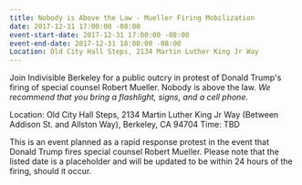 ```yaml
---
title: Nobody is Above the Law - Mueller Firing Mobilization
date: 2017-12-31 17:00:00 -08:00
event-start-date: 2017-12-31 17:00:00 -08:00
event-end-date: 2017-12-31 18:00:00 -08:00
Location: Old City Hall Steps, 2134 Martin Luther King Jr Way
---
```


Join Indivisible Berkeley for a public outcry in protest of Donald Trump's firing of special counsel Robert Mueller. Nobody is above the law. *We recommend that you bring a flashlight, signs, and a cell phone.*

Location: Old City Hall Steps, 2134 Martin Luther King Jr Way (Between Addison St. and Allston Way), Berkeley, CA 94704
Time: TBD

This is an event planned as a rapid response protest in the event that Donald Trump fires special counsel Robert Mueller. Please note that the listed date is a placeholder and will be updated to be within 24 hours of the firing, should it occur.



